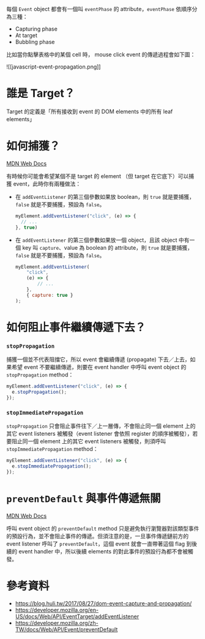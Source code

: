 每個 `Event` object 都會有一個叫 `eventPhase` 的 attribute，`eventPhase` 依順序分為三種：

- Capturing phase
- At target
- Bubbling phase

比如當你點擊表格中的某個 cell 時， mouse click event 的傳遞過程會如下圖：

![[javascript-event-propagation.png]]

# 誰是 Target？

Target 的定義是「所有接收到 event 的 DOM elements 中的所有 leaf elements」

# 如何捕獲？

[MDN Web Docs](https://developer.mozilla.org/en-US/docs/Web/API/EventTarget/addEventListener)

有時候你可能會希望某個不是 target 的 element （但 target 在它底下）可以捕獲 event，此時你有兩種做法：

- 在 `addEventListener` 的第三個參數如果放 boolean，則 `true` 就是要捕獲，`false` 就是不要捕獲，預設為 `false`。

    ```JavaScript
    myElement.addEventListener("click", (e) => {
      // ...
    }, true)
    ```

- 在 `addEventListener` 的第三個參數如果放一個 object，且該 object 中有一個 key 叫 `capture`、value 為 boolean 的 attribute，則 `true` 就是要捕獲，`false` 就是不要捕獲，預設為 `false`。

    ```JavaScript
    myElement.addEventListener(
        "click",
        (e) => {
            // ...
        },
        { capture: true }
    );
    ```


# 如何阻止事件繼續傳遞下去？

### `stopPropagation`

捕獲一個並不代表阻擋它，所以 event 會繼續傳遞 (propagate) 下去／上去，如果希望 event 不要繼續傳遞，則要在 event handler 中呼叫 event object 的 `stopPropagation` method：

```JavaScript
myElement.addEventListener("click", (e) => {
  e.stopPropagation();
});
```

### `stopImmediatePropagation`

`stopPropagation` 只會阻止事件往下／上一層傳，不會阻止同一個 element 上的其它 event listeners 被觸發（event listener 會依照 register 的順序被觸發），若要阻止同一個 element 上的其它 event listeners 被觸發，則須呼叫 `stopImmediatePropagation` method：

```JavaScript
myElement.addEventListener("click", (e) => {
  e.stopImmediatePropagation();
});
```

# `preventDefault` 與事件傳遞無關

[MDN Web Docs](https://developer.mozilla.org/zh-TW/docs/Web/API/Event/preventDefault)

呼叫 event object 的 `preventDefault` method 只是避免執行瀏覽器對該類型事件的預設行為，並不會阻止事件的傳遞。但須注意的是，一旦事件傳遞鏈前方的 event listener 呼叫了 `preventDefault`，這個 event 就會一直帶著這個 flag 到後續的 event handler 中，所以後續 elements 的對此事件的預設行為都不會被觸發。

# 參考資料

- <https://blog.huli.tw/2017/08/27/dom-event-capture-and-propagation/>
- <https://developer.mozilla.org/en-US/docs/Web/API/EventTarget/addEventListener>
- <https://developer.mozilla.org/zh-TW/docs/Web/API/Event/preventDefault>
